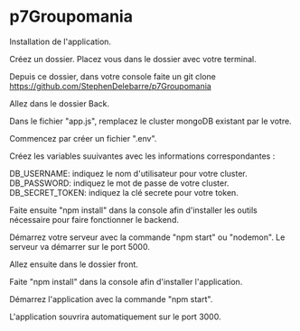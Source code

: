 # p7Groupomania

Installation de l'application.

Créez un dossier. Placez vous dans le dossier avec votre terminal.

Depuis ce dossier, dans votre console faite un git clone https://github.com/StephenDelebarre/p7Groupomania

Allez dans le dossier Back.

Dans le fichier "app.js", remplacez le cluster mongoDB existant par le votre.

Commencez par créer un fichier ".env".

Créez les variables suuivantes avec les informations correspondantes :

DB_USERNAME: indiquez le nom d'utilisateur pour votre cluster.
DB_PASSWORD: indiquez le mot de passe de votre cluster.
DB_SECRET_TOKEN: indiquez la clé secrete pour votre token.

Faite ensuite "npm install" dans la console afin d'installer les outils nécessaire pour faire fonctionner le backend. 

Démarrez votre serveur avec la commande "npm start" ou "nodemon". Le serveur va démarrer sur le port 5000.

Allez ensuite dans le dossier front.

Faite "npm install" dans la console afin d'installer l'application.

Démarrez l'application avec la commande "npm start".

L'application souvrira automatiquement sur le port 3000.
